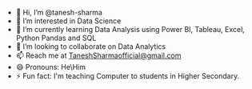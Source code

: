 - 👋 Hi, I’m @tanesh-sharma
- 👀 I’m interested in Data Science
- 🌱 I’m currently learning Data Analysis using Power BI, Tableau, Excel, Python Pandas and SQL
- 💞️ I’m looking to collaborate on Data Analytics
- 📫 Reach me at TaneshSharmaofficial@gmail.com
- 😄 Pronouns: He\Him
- ⚡ Fun fact: I'm teaching Computer to students in Higher Secondary.

<!---
tanesh-sharma/tanesh-sharma is a ✨ special ✨ repository because its `README.md` (this file) appears on your GitHub profile.
You can click the Preview link to take a look at your changes.
--->
